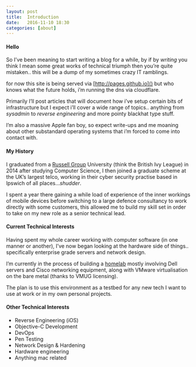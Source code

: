 ```yaml
---
layout: post
title:  Introduction
date:   2016-11-10 18:30
categories: [about]
---
```


#### Hello

So I’ve been meaning to start writing a blog for a while, by if by *writing* you think I mean some great works of technical triumph then you’re quite mistaken.. this will be a dump of my sometimes crazy IT ramblings.

for now this site is being served via [http://pages.github.io]() but who knows what the future holds, i’m running the dns via cloudflare.

Primarily I’ll post articles that will document how i’ve setup certain bits of infrastructure but I expect i’ll cover a wide range of topics.. anything from *sysadmin* to *reverse engineering* and more pointy blackhat type stuff.

I’m also a massive Apple fan boy, so expect write-ups and me moaning about other substandard operating systems that i’m forced to come into contact with.

#### My History
I graduated from a [Russell Group][2] University (think the British Ivy League) in 2014 after studying Computer Science, I then joined a graduate scheme at the UK’s largest telco, working in their cyber security practise based in Ipswich of all places…*shudder*.

I spent a year there gaining a while load of experience of the inner workings of mobile devices before switching to a large defence consultancy to work directly with some customers, this allowed me to build my skill set in order to take on my new role as a senior technical lead.

#### Current Technical Interests

Having spent my whole career working with computer software (in one manner or another), I’ve now began looking at the hardware side of things.. specifically enterprise grade servers and network design.

I’m currently in the process of building a [homelab][3] mostly involving Dell servers and Cisco networking equipment, along with VMware virtualisation on the bare metal (thanks to VMUG licensing).

The plan is to use this environment as a testbed for any new tech I want to use at work or in my own personal projects.

#### Other Technical Interests
- Reverse Engineering (iOS)
- Objective-C Development
- DevOps
- Pen Testing
- Network Design & Hardening
- Hardware engineering
- Anything mac related

[2]:	https://en.wikipedia.org/wiki/Russell_Group
[3]:	http://reddit.com/r/homelab "homelab"